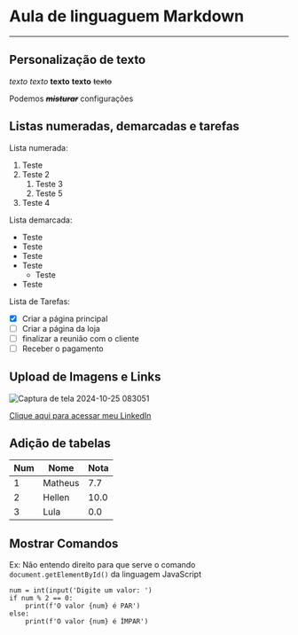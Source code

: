 # Aula de linguaguem Markdown
---
## Personalização de texto
*texto*
_texto_
**texto**
__texto__
~~texto~~

Podemos ~~__*misturar*__~~ configurações

## Listas numeradas, demarcadas e tarefas
Lista numerada:

1. Teste
2. Teste 2
   1. Teste 3
   2. Teste 5
4. Teste 4


Lista demarcada:

* Teste
* Teste
* Teste
* Teste
   * Teste
* Teste

Lista de Tarefas:
- [x] Criar a página principal
- [ ] Criar a página da loja
- [ ] finalizar a reunião com o cliente
- [ ] Receber o pagamento

## Upload de Imagens e Links
![Captura de tela 2024-10-25 083051](https://github.com/user-attachments/assets/373ea08f-7cb9-443c-b7c1-f5dec014277c)

[Clique aqui para acessar meu LinkedIn](https://www.linkedin.com/in/matheuslemos2002)

## Adição de tabelas
Num | Nome | Nota
---|---|---
1 | Matheus | 7.7
2 | Hellen | 10.0
3 | Lula | 0.0

## Mostrar Comandos
Ex: Não entendo direito para que serve o comando `document.getElementById()` da linguagem JavaScript

```
num = int(input('Digite um valor: ')
if num % 2 == 0:
    print(f'O valor {num} é PAR')
else:
    print(f'O valor {num} é ÌMPAR')
```



















